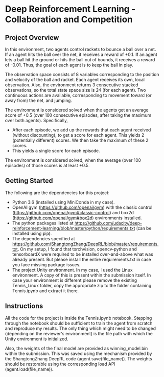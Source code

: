 # Deep Reinforcement Learning - Collaboration and Competition

## Project Overview
In this environment, two agents control rackets to bounce a ball over a net. If an agent hits the ball over the net, it receives a reward of +0.1. If an agent lets a ball hit the ground or hits the ball out of bounds, it receives a reward of -0.01. Thus, the goal of each agent is to keep the ball in play.

The observation space consists of 8 variables corresponding to the position and velocity of the ball and racket. Each agent receives its own, local observation. Also, the environment returns 3 consecutive stacked observations, so the total state space size is 24 (for each agent). Two continuous actions are available, corresponding to movement toward (or away from) the net, and jumping.

The environment is considered solved when the agents get an average score of +0.5 (over 100 consecutive episodes, after taking the maximum over both agents). Specifically,
  * After each episode, we add up the rewards that each agent received (without discounting), to get a score for each agent. This yields 2 (potentially different) scores. We then take the maximum of these 2 scores.
  * This yields a single score for each episode.

The environment is considered solved, when the average (over 100 episodes) of those scores is at least +0.5.

## Getting Started
The following are the dependencies for this project:
  
  * Python 3.6 (installed using MiniConda in my case).
  * OpenAI gym (https://github.com/openai/gym) with the classic control (https://github.com/openai/gym#classic-control) and box2d (https://github.com/openai/gym#box2d) environments installed.
  * The python packages listed at https://github.com/udacity/deep-reinforcement-learning/blob/master/python/requirements.txt (can be installed using pip).
  * The dependencies specified at https://github.com/ShangtongZhang/DeepRL/blob/master/requirements.txt. On my setup, I found that torchvision, opencv-python and tensorboardX were required to be installed over-and-above what was already present. But please install the entire requirements.txt in case you face missing package issues.
  * The project Unity environment. In my case, I used the Linux environment. A copy of this is present within the submission itself. In case your environment is different please remove the existing Tennis_Linux folder, copy the appropriate zip to the folder containing Tennis.ipynb and extract it there.
  
## Instructions
All the code for the project is inside the Tennis.ipynb notebook. Stepping through the notebook should be sufficient to train the agent from scratch and reproduce my results. The only thing which might need to be changed (depending on the reviewer's environment) is the file path with which the Unity environment is initialized.

Also, the weights of the final model are provided as winning_model.bin within the submission. This was saved using the mechanism provided by the ShangtongZhang DeepRL code (agent.save(file_name)). The weights should be restorable using the corresponding load API (agent.load(file_name)). 
